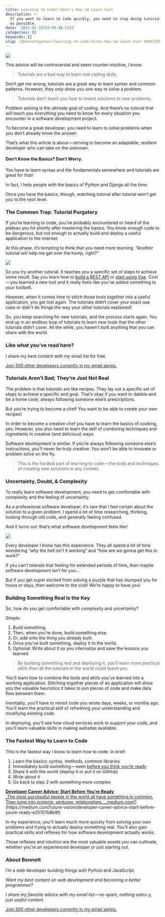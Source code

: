 ```yaml
---
title: Learning to Code? Here’s How to Learn Fast
description: >-
  If you want to learn to code quickly, you need to stop doing tutorials as soon
  as possible.
date: '2021-01-31T23:00:48.515Z'
categories: []
keywords: []
slug: /@bennettgarner/learning-to-code-heres-how-to-learn-fast-309023854495
---
```


![](/Users/bennettgarner/Repos/medium-export-4b46aa4e91f20dbf349cd1ed9133a2978c8dcbbd9f7d7b84cef20f84ed36ffda/posts/md_1643327843943/img/1__3rviZFQ__kvy1MwevrQ6r6Q.png)

This advice will be controversial and seem counter-intuitive, I know.

> Tutorials are a bad way to learn real coding skills.

Don’t get me wrong, tutorials are a great way to learn syntax and common patterns. However, they only show you one way to solve a problem.

> Tutorials don’t teach you how to invent solutions to new problems.

Problem solving is the ultimate goal of coding. And there’s no tutorial that will teach you everything you need to know for every situation you encounter in a software development project.

To become a great developer, you need to learn to solve problems when you don’t already know the answer.

That’s what this article is about — striving to become an adaptable, resilient developer who can take on the unknown.

#### Don’t Know the Basics? Don’t Worry.

You have to learn syntax and the fundamentals somewhere and tutorials are great for that!

In fact, I help people with the basics of Python and Django all the time:

Once you have the basics, though, watching tutorial after tutorial won’t get you to the next level.

### The Common Trap: Tutorial Purgatory

If you’re learning to code, you’ve probably encountered or heard of the plateau you hit shortly after mastering the basics. You know enough code to be dangerous, but not enough to actually build and deploy a useful application to the internet.

At this phase, it’s tempting to think that you need more learning. “Another tutorial will help me get over the hump, right?”

![](/Users/bennettgarner/Repos/medium-export-4b46aa4e91f20dbf349cd1ed9133a2978c8dcbbd9f7d7b84cef20f84ed36ffda/posts/md_1643327843943/img/1__Unan4__1RT1tsEJNk6xhGjA.jpeg)

So you try another tutorial. It teaches you a specific set of steps to achieve some result. Say you learn how to [build a REST API](https://medium.com/swlh/build-your-first-rest-api-with-django-rest-framework-e394e39a482c) or [start using Vue](https://levelup.gitconnected.com/vue-django-getting-started-88d3f4c2ba62). Cool — you learned a new tool and it really feels like you’ve added something to your toolbelt.

However, when it comes time to stitch those tools together into a useful application, you get lost again. The tutorials didn’t cover your exact use case or didn’t do things the way your other tutorials explained!

So, you keep searching for new tutorials, and the process starts again. You end up in an endless loop of tutorials to learn new tools that the other tutorials didn’t cover. All the while, you haven’t built anything that you can share with the world.

### Like what you’ve read here?

I share my best content with my email list for free.

[Join 500 other developers currently in my email series.](https://sunny-architect-5371.ck.page/0a60026a5d)

### Tutorials Aren’t Bad; They’re Just Not Real

The problem is that tutorials are like recipes. They lay out a specific set of steps to achieve a specific end goal. That’s okay if you want to dabble and be a home cook, always following someone else’s prescriptions.

But you’re trying to become a chef! You want to be able to create your own recipes!

In order to become a creative chef you have to learn the basics of cooking, yes. However, you also need to learn the skill of combining techniques and ingredients in creative (and delicious) ways.

Software development is similar. If you’re always following someone else’s instructions, you’ll never be truly creative. You won’t be able to innovate or problem solve on the fly.

> This is the hardest part of learning to code — the tools and techniques of creating new solutions in any context.

### Uncertainty, Doubt, & Complexity

To really learn software development, you need to get comfortable with complexity and the feeling of uncertainty.

As a professional software developer, it’s rare that I feel certain about the solution to a given problem. I spend a lot of time researching, thinking, looking through old code, and generally feeling confused.

And it turns out: that’s what software development feels like!

![](/Users/bennettgarner/Repos/medium-export-4b46aa4e91f20dbf349cd1ed9133a2978c8dcbbd9f7d7b84cef20f84ed36ffda/posts/md_1643327843943/img/1__YZ1NClEX0IhGn__k2cwF__YQ.jpeg)

Every developer I know has this experience. They all spend a lot of time wondering “why the hell isn’t it working” and “how are we gonna get this to work?”

If you can’t tolerate that feeling for extended periods of time, then maybe software development isn’t for you…

But if you get super excited from solving a puzzle that has stumped you for hours or days, then welcome to the club! We’re happy to have you!

### Building Something Real Is the Key

So, how do you get comfortable with complexity and uncertainty?

Simple:

1.  Build something.
2.  Then, when you’re done, build something else.
3.  Or, add onto the thing you already built.
4.  Once you’ve built something, deploy it to the world.
5.  Optional: Write about it so you internalize and save the lessons you learned

> By building something real and deploying it, you’ll learn more practical skills than all the tutorials in the world could teach you.

You’ll learn how to combine the tools and skills you’ve learned into a working application. Stitching together pieces of an application will show you the valuable heuristics it takes to join pieces of code and make data flow between them.

Inevitably, you’ll have to revisit code you wrote days, weeks, or months ago. You’ll learn the practical skill of refreshing your understanding and modifying existing code.

In deploying, you’ll see how cloud services work to support your code, and you’ll learn valuable skills in making websites available.

### The Fastest Way to Learn to Code

This is the fastest way I know to learn how to code. In brief:

1.  Learn the basics: syntax, methods, common libraries
2.  Immediately build something — even [before you think you’re ready](https://medium.com/future-vision/developer-career-advice-start-before-youre-ready-e25107b8b9f)
3.  Share it with the world (deploy it or put it on GitHub)
4.  Write about it
5.  Go back to step 2 with something more complex

[**Developer Career Advice: Start Before You’re Ready**  
_The most successful people in the world all have something in common. They jump into projects, ventures, relationships…_medium.com](https://medium.com/future-vision/developer-career-advice-start-before-youre-ready-e25107b8b9f "https://medium.com/future-vision/developer-career-advice-start-before-youre-ready-e25107b8b9f")[](https://medium.com/future-vision/developer-career-advice-start-before-youre-ready-e25107b8b9f)

In my experience, you’ll learn much more quickly from solving your own problems and trying to actually deploy something real. You’ll also gain practical skills and reflexes for how software development actually works.

Those reflexes and intuition are the most valuable assets you can cultivate, whether you’re an experienced developer or just starting out.

### About Bennett

I’m a web developer building things with Python and JavaScript.

_Want my best content on web development and becoming a better programmer?_

_I share my favorite advice with my email list — no spam, nothing sales-y, just useful content._

[Join 500 other developers currently in my email series.](https://sunny-architect-5371.ck.page/0a60026a5d)